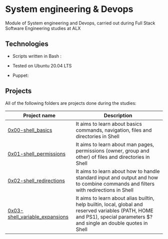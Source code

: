 
# System engineering & Devops

Module of System engineering and Devops, carried out during Full Stack Software Engineering studies at ALX

## Technologies

* Scripts written in Bash :

* Tested on Ubuntu 20.04 LTS

* Puppet: 

## Projects

All of the following folders are projects done during the studies:

| Project name | Description |
| --- |  ---  |
| [0x00-shell_basics](https://github.com/eberechi10/alx-system_engineering-devops/tree/master/0x00-shell_basics) | It aims to learn about basics commands, navigation, files and directories in Shell | 
| [0x01-shell_permissions](https://github.com/eberechi10/alx-system_engineering-devops/tree/master/0x01-shell_permissions) | It aims to learn about man pages, permissions (owner, group and other) of files and directories in Shell |
| [0x02-shell_redirections](https://github.com/eberechi10/alx-system_engineering-devops/tree/master/0x02-shell_redirections) | It aims to learn about how to handle standard input and output and how to combine commands and filters with redirections in Shell|
| [0x03-shell_variable_expansions](https://github.com/eberechi10/alx-system_engineering-devops/tree/master/0x03-shell_variables_expansions) | It aims to learn about alias builtin, help builtin, local, global and reserved variables (PATH, HOME and PS1), special parameters $? and single an double quotes in Shell|


